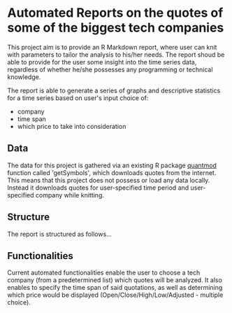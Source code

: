 # Automated Reports on the quotes of some of the biggest tech companies

This project aim is to provide an R Markdown report, where user can knit with parameters to tailor the analysis to his/her needs. The report shoud be able to provide for the user some insight into the time series data, regardless of whether he/she possesses any programming or technical knowledge.

The report is able to generate a series of graphs and descriptive statistics for a time series based on user's input choice of:
- company
- time span
- which price to take into consideration

## Data

The data for this project is gathered via an existing R package [quantmod](https://cran.r-project.org/web/packages/quantmod/quantmod.pdf) function called 'getSymbols', which downloads quotes from the internet. This means that this project does not possess or load any data locally. Instead it downloads quotes for user-specified time period and user-specified company while knitting.

## Structure

The report is structured as follows...

## Functionalities

Current automated functionalities enable the user to choose a tech company (from a predetermined list) which quotes will be analyzed. It also enables to specify the time span of said quotations, as well as determining which price would be displayed (Open/Close/High/Low/Adjusted - multiple choice).